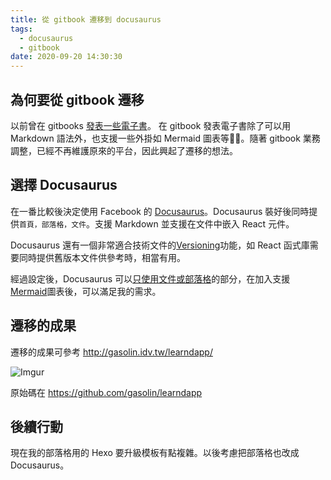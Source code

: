 ```yaml
---
title: 從 gitbook 遷移到 docusaurus
tags:
  - docusaurus
  - gitbook
date: 2020-09-20 14:30:30
---
```


## 為何要從 gitbook 遷移

以前曾在 gitbooks [發表一些電子書](https://gasolin.gitbooks.io/learn-ethereum-dapp/
)。 在 gitbook 發表電子書除了可以用 Markdown 語法外，也支援一些外掛如 Mermaid 圖表等。隨著 gitbook 業務調整，已經不再維護原來的平台，因此興起了遷移的想法。

## 選擇 Docusaurus

在一番比較後決定使用 Facebook 的 [Docusaurus](https://v2.docusaurus.io/)。Docusaurus 裝好後同時提供`首頁，部落格，文件`。支援 Markdown 並支援在文件中嵌入 React 元件。

Docusaurus 還有一個非常適合技術文件的[Versioning](https://v2.docusaurus.io/docs/versioning)功能，如 React 函式庫需要同時提供舊版本文件供參考時，相當有用。

經過設定後，Docusaurus 可以[只使用文件或部落格](https://v2.docusaurus.io/docs/blog#blog-only-mode)的部分，在加入支援 [Mermaid](https://github.com/gasolin/learndapp/blob/master/src/theme/Mermaid.js)圖表後，可以滿足我的需求。

## 遷移的成果

遷移的成果可參考 http://gasolin.idv.tw/learndapp/

![Imgur](https://i.imgur.com/vUDslvW.png)

原始碼在 https://github.com/gasolin/learndapp

## 後續行動

現在我的部落格用的 Hexo 要升級模板有點複雜。以後考慮把部落格也改成Docusaurus。
